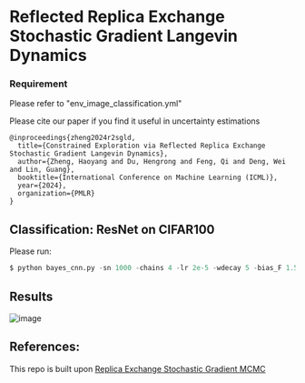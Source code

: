 # Reflected Replica Exchange Stochastic Gradient Langevin Dynamics



### Requirement
Please refer to "env_image_classification.yml"

Please cite our paper if you find it useful in uncertainty estimations

```
@inproceedings{zheng2024r2sgld,
  title={Constrained Exploration via Reflected Replica Exchange Stochastic Gradient Langevin Dynamics},
  author={Zheng, Haoyang and Du, Hengrong and Feng, Qi and Deng, Wei and Lin, Guang},
  booktitle={International Conference on Machine Learning (ICML)},
  year={2024},
  organization={PMLR}
}
```

## Classification: ResNet on CIFAR100

Please run:
```python
$ python bayes_cnn.py -sn 1000 -chains 4 -lr 2e-5 -wdecay 5 -bias_F 1.5e7 -if_domain True -bound 4.0 -batch 2048
```
## Results
![image](https://github.com/haoyangzheng1996/r2SGLD/assets/38525155/94c0f090-f80d-47f8-986a-ecdb0c5fa9aa)

## References:
This repo is built upon [Replica Exchange Stochastic Gradient MCMC](https://github.com/WayneDW/Variance_Reduced_Replica_Exchange_SGMCMC/tree/main)
